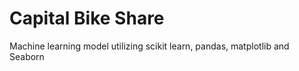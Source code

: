 # Capital Bike Share

Machine learning model utilizing scikit learn, pandas, matplotlib and Seaborn
